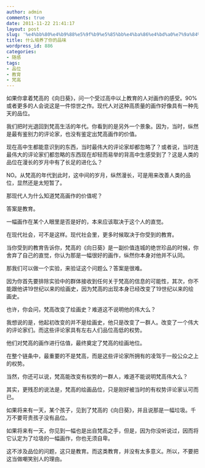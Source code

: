 ```yaml
---
author: admin
comments: true
date: 2011-11-22 21:41:17
layout: post
slug: '%e4%bb%80%e4%b9%88%e5%9f%b9%e5%85%bb%e4%ba%86%e4%bd%a0%e7%9a%84%e5%93%81%e5%91%b3'
title: 什么培养了你的品味
wordpress_id: 886
categories:
- 随感
tags:
- 品位
- 教育
- 梵高
---
```


如果你拿着梵高的《向日葵》，问一个受过高中以上教育的人对画作的感受。90%或者更多的人会说这是一件惊世之作。现代人对这种高质量的画作好像具有一种先天的品位。

我们把时光退回到梵高生活的年代。你看到的是另外一个景象。因为，当时，纵然是最有鉴别力的评论家，也没有鉴定出梵高画作的价值。

现在高中生都能意识到的东西，当时最伟大的评论家却都忽略了？或者说，当时连最伟大的评论家们都忽略的东西现在却轻而易举的背高中生感受到了？这是人类的品位在漫长的岁月中有了长足的进化么？

NO。从梵高的年代到此时，这中间的岁月，纵然漫长，可是用来改善人类的品位，显然还是太短暂了。

那现代人为什么知道梵高画作的价值呢？

答案是教育。

一幅画作在某个人眼里是否是好的，本来应该取决于这个人的直觉。

在现代社会，可不是这样。现代社会里，更多时候取决于你受到的教育。

当你受到的教育告诉你，梵高的《向日葵》是一副价值连城的绝世珍品的时候，你舍弃了自己的直觉，你认为那是一幅很好的画作，纵然你本身对他并不认同。

那我们可以做一个实验，来验证这个问题么？答案是很难。

因为你首先要排除实验中的群体接收到任何关于梵高的信息的可能性，其次，你不能跟他讲19世纪以来的绘画史，因为梵高的出现本身已经改变了19世纪以来的绘画史。

也许，你会问，梵高改变了绘画史？难道这不说明他的伟大么？

我想说的是，他起初改变的并不是绘画史，他只是改变了一群人。改变了一个伟大的评论家们。而这些评论家具有左右人们品位高低的权势。

他们对梵高的画作进行估值，最终奠定了梵高的绘画地位。

在整个链条中，最重要的不是梵高，而是这些评论家所拥有的凌驾于一般公众之上的权势。

当然，你还可以说，梵高能改变有权势的一群人，难道不能说明梵高伟大么？

其实，更残忍的说法是，梵高的绘画品位，只是刚好被当时的有权势评论家认可而已。

如果将来有一天，某个孩子，见到了梵高的《向日葵》，并且说那是一幅垃圾。千万不要苛责孩子没有品位。

如果将来有一天，你见到一幅也是出自梵高之手，但是，因为你没听说过，因而将它认定为了垃圾的一幅画作，你也无须自卑。

这不涉及品位的问题，这只是教育。而这类教育，并没有太多意义。所以，不要把这当做嘲笑别人的理由。

 

